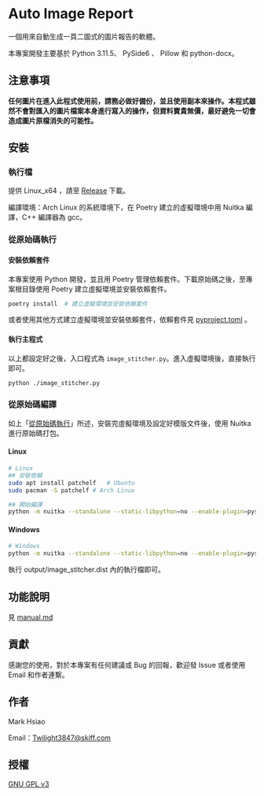 # Auto Image Report

一個用來自動生成一頁二圖式的圖片報告的軟體。

本專案開發主要基於 Python 3.11.5、 PySide6 、 Pillow 和 python-docx。

## 注意事項

**任何圖片在進入此程式使用前，請務必做好備份，並且使用副本來操作。本程式雖然不會對匯入的圖片檔案本身進行寫入的操作，但資料寶貴無價，最好避免一切會造成圖片原檔消失的可能性。**

## 安裝

### 執行檔

提供 Linux_x64 ，請至 [Release](https://github.com/scbmark/image_stitcher/releases) 下載。

編譯環境：Arch Linux 的系統環境下，在 Poetry 建立的虛擬環境中用 Nuitka 編譯，C++ 編譯器為 gcc。

### 從原始碼執行

#### 安裝依賴套件

本專案使用 Python 開發，並且用 Poetry 管理依賴套件。下載原始碼之後，至專案根目錄使用 Poetry 建立虛擬環境並安裝依賴套件。

```bash
poetry install  # 建立虛擬環境並安裝依賴套件
```

或者使用其他方式建立虛擬環境並安裝依賴套件，依賴套件見 [pyproject.toml](./pyproject.toml) 。

#### 執行主程式

以上都設定好之後，入口程式為 ```image_stitcher.py```。進入虛擬環境後，直接執行即可。

```bash
python ./image_stitcher.py
```

### 從原始碼編譯

如上「[從原始碼執行](#從原始碼執行)」所述，安裝完虛擬環境及設定好模版文件後，使用 Nuitka 進行原始碼打包。

#### Linux

```bash
# Linux
## 安裝依賴
sudo apt install patchelf   # Ubuntu
sudo pacman -S patchelf # Arch Linux

## 開始編譯
python -m nuitka --standalone --static-libpython=no --enable-plugin=pyside6 --follow-imports --include-package=certifi --disable-console --output-dir=output image_stitcher.py

```

#### Windows

```bash
# Windows
python -m nuitka --standalone --static-libpython=no --enable-plugin=pyside6 --follow-imports --include-package=certifi --disable-console --windows-icon-from-ico=.\statics\icon.ico --output-dir=output image_stitcher.py
```

執行 output/image_stitcher.dist 內的執行檔即可。

## 功能說明

見 [manual.md](./manual.md)

## 貢獻

感謝您的使用，對於本專案有任何建議或 Bug 的回報，歡迎發 Issue 或者使用 Email 和作者連繫。

## 作者

Mark Hsiao

Email：[Twilight3847@skiff.com](#作者)

## 授權

[GNU GPL v3](https://choosealicense.com/licenses/gpl-3.0/)
